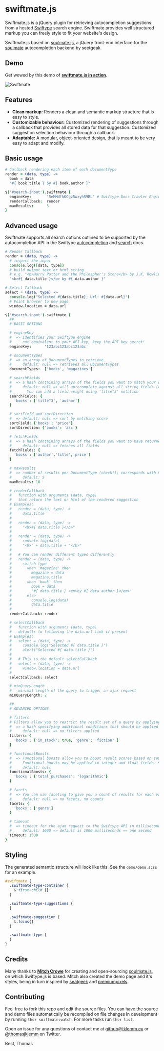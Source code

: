# swiftmate.js

Swiftmate.js is a jQuery plugin for retrieving autocompletion suggestions from a hosted [Swiftype](http://swiftype.com) search engine. Swiftmate provides well structured markup you can freely style to fit your website's design.

Swiftmate.js based on [soulmate.js](https://github.com/mcrowe/soulmate.js), a jQuery front-end interface for the
[soulmate](https://github.com/seatgeek/soulmate) autocompletion backend by seetgeak.

## Demo

Get wowed by this demo of [**swiftmate.js in action**](http://thomasklemm.github.com/swiftmate.js).

![Swiftmate](https://f.cloud.github.com/assets/1100176/13183/560ee146-45ea-11e2-9f3a-0075d0065875.png)

## Features

* **Clean markup:** Renders a clean and semantic markup structure that is easy to style.
* **Customizable behaviour:** Customized rendering of suggestions through a callback that provides all stored data for that suggestion. Customized suggestion selection behaviour through a callback.
* **Adaptable:** A modular, object-oriented design, that is meant to be very easy to adapt and modify.

## Basic usage

```coffee
# Callback rendering each item of each documentType
render = (data, type) ->
  book = data
  "#{ book.title } by #{ book.author }"

$('#search-input').swiftmate {
  engineKey:       '5eMMdfkKCgz5wxyhR9RL' # Swiftype Docs Crawler Engine
  renderCallback:  render
  maxResults:      5
}
```

## Advanced usage

Swiftmate supports all search options outlined to be supported by the autocompletion API in the Swiftype [autocompletion](http://swiftype.com/documentation/autocomplete) and [search](http://swiftype.com/documentation/searching) docs.

```coffee
# Render Callback
render = (data, type) ->
  # inspect the input
  console.log([data, type])
  # build output text or html string
  # e.g. "<b>Harry Potter and the Philospher's Stone</b> by J.K. Rowling"
  "<b>#{ data.title }</b> by #{ data.author }"

# Select Callback
select = (data, type) ->
  console.log("Selected #{data.title}; Url: #{data.url}")
  # Point browser to new page
  window.location = data.url

$('#search-input').swiftmate {
  ##
  # BASIC OPTIONS

  # engineKey
  #  => identifies your Swiftype engine
  #     not equivalent to your API key, keep the API key secret!
  engineKey:      '123abc123abc123abc'

  # documentTypes
  #  => an array of DocumentTypes to retrieve
  #     default: null => retrieves all DocumentTypes
  documentTypes:  ['books', 'magazines']

  # searchFields
  #  => a hash containing arrays of the fields you want to match your query against for each object of each DocumentType
  #     default: null => will autocomplete against all string fields (check!)
  #       You can add a field weight using 'title^3' notation
  searchFields: {
    'books': ['title^3', 'author']
  }

  # sortField and sortDirection
  #  => default: null => sort by matching score
  sortField: {'books': 'price'}
  sortDirection: {'books': 'asc'}

  # fetchFields
  #  => a hash containing arrays of the fields you want to have returned for each object of each DocumentType
  #     default: null => fetches all fields
  fetchFields: {
    'books': ['author','title','price']
  }

  # maxResults
  #  => number of results per DocumentType (check!); corresponds with Swiftype's 'per_page' option
  #     default: 5
  maxResults: 10

  # renderCallback
  #   function with arguments (data, type)
  #   that return the text or html of the rendered suggestion
  # Examples:
  #   render = (data, type) ->
  #     data.title
  #
  #   render = (data, type) ->
  #     "<b>#{ data.title }</b>"
  #
  #   render = (data, type) ->
  #     console.log(data)
  #     "<b>" + data.title + "</b>"
  #
  #   # You can render different types differently
  #   render = (data, type) ->
  #     switch type
  #       when 'magazine' then
  #         magazine = data
  #         magazine.title
  #       when 'book' then
  #         book = data
  #         "#{ data.title } <em>by #{ data.author }</em>"
  #       else
  #         console.log(data)
  #         data.title
  #
  renderCallback: render

  # selectCallback
  #   function with arguments (data, type)
  #   defaults to following the data.url link if present
  # Examples:
  #   select = (data, type) ->
  #     console.log("Selected #{ data.title }")
  #     alert("Selected #{ data.title }")
  #
  #   # This is the default selectCallback
  #   select = (data, type) ->
  #     window.location = data.url
  #
  selectCallback: select

  # minQueryLength
  #   minimal length of the query to trigger an ajax request
  minQueryLength: 2

  ##
  # ADVANCED OPTIONS

  # filters
  # Filters allow you to restrict the result set of a query by applying conditions to fields on the matching
  #  => a hash specifying additional conditions that should be applied to your query for each DocumentType
  #     default: null => no filters applied
  filters: {
    'books': {'in_stock': true, 'genre': 'fiction' }
  }

  # functionalBoosts
  #  => Functional boosts allow you to boost result scores based on some numerically valued field.
  #     Functional boosts may be applied to integer and float fields. See the Swiftype Docs for more info.
  #     default: null
  functionalBoosts: {
    'books': {'total_purchases': 'logarithmic'}
  }

  # facets
  #  => You can use faceting to give you a count of results for each value of a particular field.
  #     default: null => no facets, no counts
  facets: {
    'books': ['genre']
  }

  # timeout
  #  => timeout for the ajax request to the Swiftype API in milliseconds
  #     default: 1000 => default is 1000 milliseconds == one second
  timeout: 1500
}

```

## Styling

The generated semantic structure will look like this. See the `demo/demo.scss` for an example.

```scss
#swiftmate {
  .swiftmate-type-container {
    &:first-child {}
  }

  .swiftmate-type-suggestions {
  }

  .swiftmate-suggestion {
    &.focus{}
  }

  .swiftmate-type {
  }
}
```
## Credits

Many thanks to [**Mitch Crowe**](http://mitchcrowe.com/) for creating and open-sourcing [soulmate.js](https://github.com/mcrowe/soulmate.js), on which Swiftype.js is based. Mitch also created the demo page and it's styles, being in turn inspired by [seatgeek](http://seatgeek.com/) and [premiumpixels](http://www.premiumpixels.com/).

## Contributing

Feel free to fork this repo and edit the source files. You can have the source and demo files automatically be recompiled on file changes in development by running `thor swiftmate:watch`. For more tasks run `thor list`.

Open an issue for any questions of contact me at github@tklemm.eu or [@thomasjklemm](https://twitter.com/thomasjklemm) on Twitter.

Best,
Thomas
